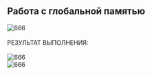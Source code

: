 ## Работа с глобальной памятью
![666](https://github.com/pirocsilin/educational/assets/97364957/f26652cb-6fa3-4802-a202-1a92a2db3e53)
<br><br>РЕЗУЛЬТАТ ВЫПОЛНЕНИЯ:<br><br>
![666](https://github.com/pirocsilin/educational/assets/97364957/ec010ac5-afe2-4630-9249-9fa74ba90099)
<br>
![666](https://github.com/pirocsilin/educational/assets/97364957/b114617d-fc23-453a-b569-6e265dee706d)


